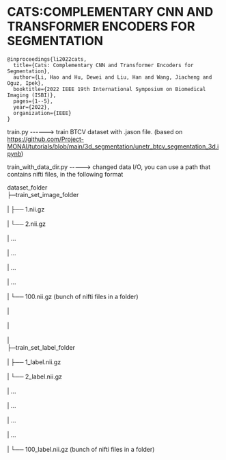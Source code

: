 # CATS:COMPLEMENTARY CNN AND TRANSFORMER ENCODERS FOR SEGMENTATION

```
@inproceedings{li2022cats,
  title={Cats: Complementary CNN and Transformer Encoders for Segmentation},
  author={Li, Hao and Hu, Dewei and Liu, Han and Wang, Jiacheng and Oguz, Ipek},
  booktitle={2022 IEEE 19th International Symposium on Biomedical Imaging (ISBI)},
  pages={1--5},
  year={2022},
  organization={IEEE}
}
```


train.py ------> train BTCV dataset with .jason file. (based on https://github.com/Project-MONAI/tutorials/blob/main/3d_segmentation/unetr_btcv_segmentation_3d.ipynb)<br />


train_with_data_dir.py -----> changed data I/O, you can use a path that contains nifti files, in the following format<br />

dataset_folder<br />
├─train_set_image_folder <br />
<br />|  	├── 1.nii.gz <br />
<br />|  	└── 2.nii.gz <br />
<br />| 	... <br />
<br />|  	... <br />
<br />|  	... <br />
<br />|  	... <br />
<br />|  	└── 100.nii.gz (bunch of nifti files in a folder) <br />
<br />|<br />
<br />|<br />
<br />|<br />
├─train_set_label_folder <br />
<br />|         ├── 1_label.nii.gz <br />
<br />|         └── 2_label.nii.gz <br />
<br />|         ... <br />
<br />|         ... <br />
<br />|         ... <br />
<br />|         ... <br />
<br />|         └── 100_label.nii.gz (bunch of nifti files in a folder) <br />
		
